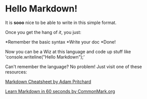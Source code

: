 # Hello Markdown!

It is **sooo** nice to be able to write in this simple format.

Once you get the hang of *it*, you just:

*Remember the basic syntax
*Write your doc
*Done!

Now you can be a Wiz at this language and code up stuff like 'console.writeline("Hello Markdown");'

Can't remember the language? No problem! Just visit one of these resources:

[Markdown Cheatsheet by Adam Pritchard](https://github.com/adam-p/markdown-here/wiki/Markdown-Cheatsheet)

[Learn Markdown in 60 seconds by CommonMark.org](http://commonmark.org/help/)

